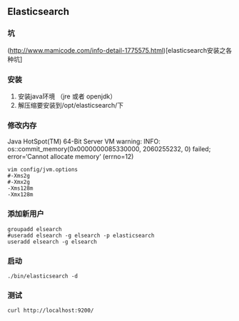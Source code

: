 ## Elasticsearch

### 坑
(http://www.mamicode.com/info-detail-1775575.html)[elasticsearch安装之各种坑]

### 安装
1. 安装java环境 （jre 或者 openjdk）
2. 解压缩要安装到/opt/elasticsearch/下

### 修改内存
Java HotSpot(TM) 64-Bit Server VM warning: INFO: os::commit_memory(0x0000000085330000, 2060255232, 0) failed; error=‘Cannot allocate memory‘ (errno=12)
~~~
vim config/jvm.options
#-Xms2g
#-Xmx2g
-Xms128m
-Xmx128m
~~~

### 添加新用户
~~~
groupadd elsearch
#useradd elsearch -g elsearch -p elasticsearch
useradd elsearch -g elsearch
~~~

### 启动
~~~
./bin/elasticsearch -d
~~~

### 测试
~~~
curl http://localhost:9200/
~~~